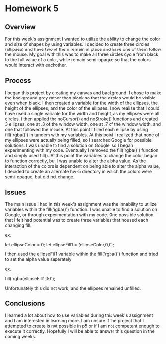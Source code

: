 # Homework 5

## Overview
For this week's assignment I wanted to utilize the ability to change the color and size of shapes by using variables.  I decided to create three circles (ellipses) and have two of them remain in place and have one of them follow the mouse.  My goal with this was to make all three circles cycle from black to the full value of a color, while remain semi-opaque so that the colors would interact with eachother.

## Process
I began this project by creating my canvas and background.  I chose to make the background grey rather than black so that the circles would be visible even when black.  I then created a variable for the width of the ellipses, the height of the ellipses, and the color of the ellipses.  I now realise that I could have used a single variable for the width and height, as my ellipses were all circles.  I then applied the noCursor() and noStroke() functions and created 3 ellipses, one at .3 of the window width, one at .7 of the window width, and one that followed the mouse.  At this point I filled each ellipse by using fill('rgba()') in tandem with my variables.  At this point I realized that none of my ellipses were actually being filled, so I searched Google for possible solutions.  I was unable to find a solution on Google, so I began experimenting with my code.  Eventually I removed the fill('rgba()') function and simply used fill().  At this point the variables to change the color began to function correctly, but I was unable to alter the alpha value.  As the interaction of the colors is dependent on being able to alter the alpha value, I decided to create an alternate hw-5 directory in which the colors were semi-opaque, but did not change.

## Issues
The main issue I had in this week's assignment was the innability to utilize variables within the fill('rgba()') function.  I was unable to find a solution on Google, or through experimentation with my code.  One possible solution that I felt had potential was to create three variables that housed each changing fill.

ex.

let ellipseColor = 0;
let ellipseFill1 = (ellipseColor,0,0);

I then used the ellipseFill1 variable within the fill('rgba()') function and tried to set the alpha value seperately

ex.

fill('rgba(ellipseFill1,.5)');

Unfortunately this did not work, and the ellipses remained unfilled.

## Conclusions
I learned a lot about how to use variables during this week's assignment and I am interested in learning more.  I am unsure if the project that I attempted to create is not possible in p5 or if I am not competent enough to execute it correctly.  Hopefully I will be able to answer this question in the coming weeks.
